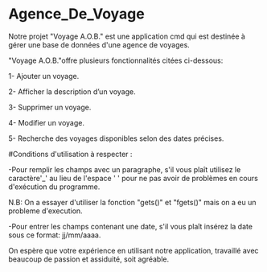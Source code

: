# Agence_De_Voyage
Notre projet "Voyage A.O.B." est une application cmd qui est destinée à gérer une base de données d'une agence de voyages.

"Voyage A.O.B."offre plusieurs fonctionnalités citées ci-dessous:

1- Ajouter un voyage.

2- Afficher la description d’un voyage.

3- Supprimer un voyage.

4- Modifier un voyage.

5- Recherche des voyages disponibles selon des dates précises.


#Conditions d'utilisation à respecter :

-Pour remplir les champs avec un paragraphe, s'il vous plaît utilisez le caractère'_' au lieu de l'espace ' ' pour ne pas avoir de problèmes en cours d'exécution du programme.

N.B: On a essayer d'utiliser la fonction "gets()" et "fgets()" mais on a eu un probleme d'execution.  

-Pour entrer les champs contenant une date, s'il vous plaît insérez la date sous ce format: jj/mm/aaaa.


On espère que votre expérience en utilisant notre application, travaillé avec beaucoup de passion et assiduité, soit agréable. 

